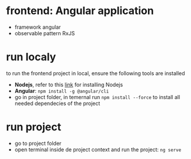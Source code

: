 # frontend: Angular application
- framework angular
- observable pattern RxJS
 
 # run localy
 
 to run the frontend project in local, ensure the following tools are installed
 - **Nodejs**, refer to this [link](https://nodejs.org/fr/download)  for installing Nodejs
 - **Angular**: ```npm install -g @angular/cli```
 - go in project folder, in temernal run ```npm install --force``` to install all needed dependecies of the project
 
 # run project
 - go to project folder
 - open terminal inside de project context and run the project: ```ng serve``` 